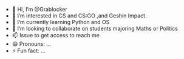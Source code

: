 - 👋 Hi, I’m @Grablocker
- 👀 I’m interested in CS and CS:GO ,and Geshin Impact.
- 🌱 I’m currently learning Python and OS
- 💞️ I’m looking to collaborate on students majoring Maths or Politics
- 📫 Issue to get access to reach me
- 😄 Pronouns: ...
- ⚡ Fun fact: ...

<!---
Grablocker/Grablocker is a ✨ special ✨ repository because its `README.md` (this file) appears on your GitHub profile.
You can click the Preview link to take a look at your changes.
--->
